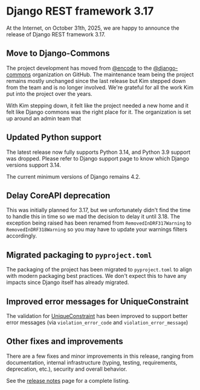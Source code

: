<style>
.promo li a {
    float: left;
    width: 130px;
    height: 20px;
    text-align: center;
    margin: 10px 30px;
    padding: 150px 0 0 0;
    background-position: 0 50%;
    background-size: 130px auto;
    background-repeat: no-repeat;
    font-size: 120%;
    color: black;
}
.promo li {
    list-style: none;
}
</style>

# Django REST framework 3.17

At the Internet, on October 31th, 2025, we are happy to announce the release of Django REST framework 3.17.

## Move to Django-Commons

The project development has moved from [@encode](https://github.com/encode) to the [@django-commons](https://github.com/django-commons) organization on GitHub. The maintenance team being the project remains mostly unchanged since the last release but Kim stepped down from the team and is no longer involved. We're grateful for all the work Kim put into the project over the years.

With Kim stepping down, it felt like the project needed a new home and it felt like Django commons was the right place for it. The organization is set up around an admin team that 

## Updated Python support

The latest release now fully supports Python 3.14, and Python 3.9 support was dropped. Please refer to Django support page to know which Django versions support 3.14.

The current minimum versions of Django remains 4.2.

## Delay CoreAPI deprecation

This was initially planned for 3.17, but we unfortunately didn't find the time to handle this in time so we mad the decision to delay it until 3.18. The exception being raised has been renamed from `RemovedInDRF317Warning` to `RemovedInDRF318Warning` so you may have to update your warnings filters accordingly.

## Migrated packaging to `pyproject.toml`

The packaging of the project has been migrated to `pyproject.toml` to align with modern packaging best practices. We don't expect this to have any impacts since Django itself has already migrated.

## Improved error messages for UniqueConstraint

The validation for [UniqueConstraint](https://docs.djangoproject.com/en/stable/ref/models/constraints/#uniqueconstraint) has been improved to support better error messages (via `violation_error_code` and `violation_error_message`)

## Other fixes and improvements

There are a few fixes and minor improvements in this release, ranging from documentation, internal infrastructure (typing, testing, requirements, deprecation, etc.), security and overall behavior.

See the [release notes](release-notes.md) page for a complete listing.

